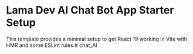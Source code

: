 # Lama Dev AI Chat Bot App Starter Setup

This template provides a minimal setup to get React 19 working in Vite with HMR and some ESLint rules.#   c h a t _ A I  
 